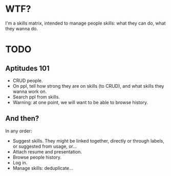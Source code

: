 # WTF?

I'm a skills matrix, intended to manage people skills: what they can do, what they wanna do.

# TODO

## Aptitudes 101

- CRUD people.
- On ppl, tell how strong they are on skills (to CRUD), and what skills they wanna work on.
- Search ppl from skills.
- Warning: at one point, we will want to be able to browse history.

## And then?

In any order:

- Suggest skills. They might be linked together, directly or through labels, or suggested from usage, or...
- Attach resume and presentation.
- Browse people history.
- Log in.
- Manage skills: deduplicate...

